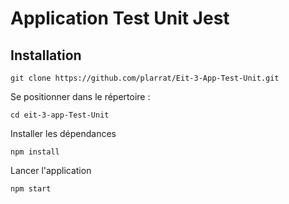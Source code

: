 # Application Test Unit Jest

## Installation

`git clone https://github.com/plarrat/Eit-3-App-Test-Unit.git`

Se positionner dans le répertoire :

`cd eit-3-app-Test-Unit`

Installer les dépendances

`npm install`

Lancer l'application

`npm start`
